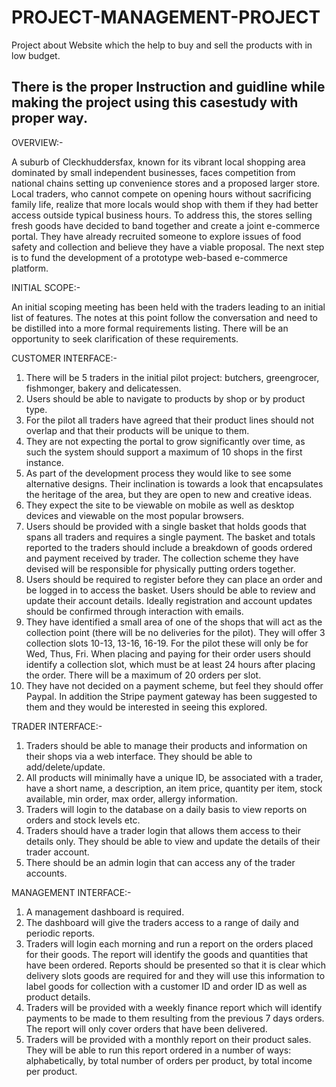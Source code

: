 # PROJECT-MANAGEMENT-PROJECT
Project about Website which the help to buy and sell the products with in low budget.

There is the proper Instruction and guidline while making the project using this casestudy with proper way.
-----------------------------------------------------------------------------------------------------------------------------
OVERVIEW:-

A suburb of Cleckhuddersfax, known for its vibrant local shopping area dominated by small independent businesses, faces competition from national chains setting up convenience stores and a proposed larger store. Local traders, who cannot compete on opening hours without sacrificing family life, realize that more locals would shop with them if they had better access outside typical business hours. To address this, the stores selling fresh goods have decided to band together and create a joint e-commerce portal. They have already recruited someone to explore issues of food safety and collection and believe they have a viable proposal. The next step is to fund the development of a prototype web-based e-commerce platform.

INITIAL SCOPE:-

An initial scoping meeting has been held with the traders leading to an initial list of features.  The notes at this point follow the conversation and need to be distilled into a more formal requirements listing.  There will be an opportunity to seek clarification of these requirements. 

CUSTOMER INTERFACE:-

1.	There will be 5 traders in the initial pilot project: butchers, greengrocer, fishmonger, bakery and delicatessen.  
2.	Users should be able to navigate to products by shop or by product type.  
3.	For the pilot all traders have agreed that their product lines should not overlap and that their products will be unique to them.  
4.	They are not expecting the portal to grow significantly over time, as such the system should support a maximum of 10 shops in the first instance.  
5.	As part of the development process they would like to see some alternative designs.  Their inclination is towards a look that encapsulates the heritage of the area, but they are open to new and creative ideas.  
6.	They expect the site to be viewable on mobile as well as desktop devices and viewable on the most popular browsers.
7.	Users should be provided with a single basket that holds goods that spans all traders and requires a single payment.  The basket and totals reported to the traders should include a breakdown of goods ordered and payment received by trader.  The collection scheme they have devised will be responsible for physically putting orders together.
8.	Users should be required to register before they can place an order and be logged in to access the basket.  Users should be able to review and update their account details.  Ideally registration and account updates should be confirmed through interaction with emails.
9.	They have identified a small area of one of the shops that will act as the collection point (there will be no deliveries for the pilot).  They will offer 3 collection slots 10-13, 13-16, 16-19.  For the pilot these will only be for Wed, Thus, Fri.  When placing and paying for their order users should identify a collection slot, which must be at least 24 hours after placing the order. There will be a maximum of 20 orders per slot.
10.	They have not decided on a payment scheme, but feel they should offer Paypal.  In addition the Stripe payment gateway has been suggested to them and they would be interested in seeing this explored.


TRADER INTERFACE:-

1.	Traders should be able to manage their products and information on their shops via a web interface. They should be able to add/delete/update.
2.	All products will minimally have a unique ID, be associated with a trader, have a short name, a description, an item price, quantity per item, stock available, min order, max order, allergy information.
3.	Traders will login to the database on a daily basis to view reports on orders and stock levels etc. 
4.	Traders should have a trader login that allows them access to their details only.  They should be able to view and update the details of their trader account.
5.	There should be an admin login that can access any of the trader accounts.

MANAGEMENT INTERFACE:-

1.	A management dashboard is required.
2.	The dashboard will give the traders access to a range of daily and periodic reports.
3.	Traders will login each morning and run a report on the orders placed for their goods.  The report will identify the goods and quantities that have been ordered.  Reports should be presented so that it is clear which delivery slots goods are required for and they will use this information to label goods for collection with a customer ID and order ID as well as product details.
4.	Traders will be provided with a weekly finance report which will identify payments to be made to them resulting from the previous 7 days orders.  The report will only cover orders that have been delivered.
5.	Traders will be provided with a monthly report on their product sales.  They will be able to run this report ordered in a number of ways: alphabetically, by total number of orders per product, by total income per product.
